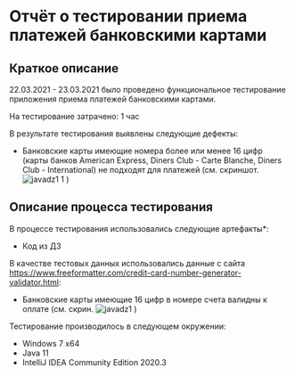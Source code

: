 # Отчёт о тестировании приема платежей банковскими картами

## Краткое описание

22.03.2021 - 23.03.2021 было проведено функциональное тестирование приложения приема платежей банковскими картами.

На тестирование затрачено: 1 час

В результате тестирования выявлены следующие дефекты:
* Банковские карты имеющие номера более или менее 16 цифр (карты банков American Express, Diners Club - Carte Blanche, Diners Club - International) не подходят для платежей (см. скриншот.
  ![javadz1 1](https://user-images.githubusercontent.com/80807996/112172342-7381fd00-8c16-11eb-98ba-a957c73c93e8.png) )



## Описание процесса тестирования

В процессе тестирования использовались следующие артефакты*:
* Код из ДЗ


В качестве тестовых данных использовались данные с сайта https://www.freeformatter.com/credit-card-number-generator-validator.html:
* Банковские карты имеющие 16 цифр в номере счета валидны к оплате (см. скрин.
  ![javadz1](https://user-images.githubusercontent.com/80807996/112183578-3589d680-8c20-11eb-9221-fe42905ec900.png) )



Тестирование производилось в следующем окружении:
* Windows 7 x64
* Java 11
* IntelliJ IDEA Community Edition 2020.3